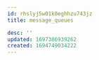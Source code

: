 ```yaml
---
id: rhslyj5w01k0eghhzu743jz
title: message_queues

desc: ''
updated: 1697306939262
created: 1694749034222
---
```

